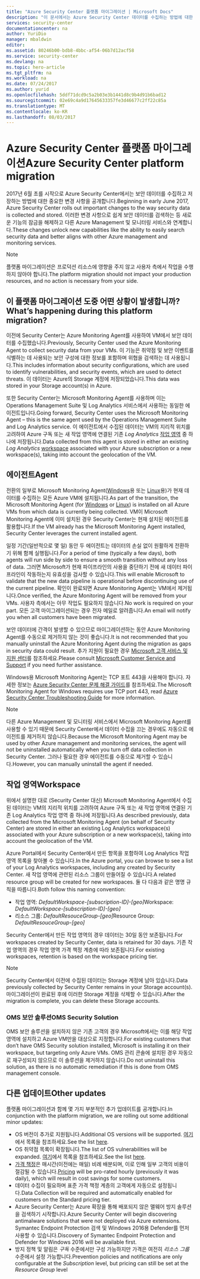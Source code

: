 ```yaml
---
title: "Azure Security Center 플랫폼 마이그레이션 | Microsoft Docs"
description: "이 문서에서는 Azure Security Center 데이터를 수집하는 방법에 대한 일부 변경 내용을 설명합니다."
services: security-center
documentationcenter: na
author: YuriDio
manager: mbaldwin
editor: 
ms.assetid: 80246b00-bdb8-4bbc-af54-06b7d12acf58
ms.service: security-center
ms.devlang: na
ms.topic: hero-article
ms.tgt_pltfrm: na
ms.workload: na
ms.date: 07/24/2017
ms.author: yurid
ms.openlocfilehash: 5ddf71dcd9c5a2b03e3b1441d8c9b4d91b6bad12
ms.sourcegitcommit: 02e69c4a9d17645633357fe3d46677c2ff22c85a
ms.translationtype: MT
ms.contentlocale: ko-KR
ms.lasthandoff: 08/03/2017
---
```

# <a name="azure-security-center-platform-migration"></a><span data-ttu-id="de1b4-103">Azure Security Center 플랫폼 마이그레이션</span><span class="sxs-lookup"><span data-stu-id="de1b4-103">Azure Security Center platform migration</span></span>

<span data-ttu-id="de1b4-104">2017년 6월 초를 시작으로 Azure Security Center에서는 보안 데이터를 수집하고 저장하는 방법에 대한 중요한 변경 사항을 공개합니다.</span><span class="sxs-lookup"><span data-stu-id="de1b4-104">Beginning in early June 2017, Azure Security Center rolls out important changes to the way security data is collected and stored.</span></span>  <span data-ttu-id="de1b4-105">이러한 변경 사항으로 쉽게 보안 데이터를 검색하는 등 새로운 기능의 잠금을 해제하고 다른 Azure Management 및 모니터링 서비스와 연계합니다.</span><span class="sxs-lookup"><span data-stu-id="de1b4-105">These changes unlock new capabilities like the ability to easily search security data and better aligns with other Azure management and monitoring services.</span></span>

> [!NOTE]
> <span data-ttu-id="de1b4-106">플랫폼 마이그레이션은 프로덕션 리소스에 영향을 주지 않고 사용자 측에서 작업을 수행하지 않아야 합니다.</span><span class="sxs-lookup"><span data-stu-id="de1b4-106">The platform migration should not impact your production resources, and no action is necessary from your side.</span></span>


## <a name="whats-happening-during-this-platform-migration"></a><span data-ttu-id="de1b4-107">이 플랫폼 마이그레이션 도중 어떤 상황이 발생합니까?</span><span class="sxs-lookup"><span data-stu-id="de1b4-107">What’s happening during this platform migration?</span></span>

<span data-ttu-id="de1b4-108">이전에 Security Center는 Azure Monitoring Agent를 사용하여 VM에서 보안 데이터를 수집했습니다.</span><span class="sxs-lookup"><span data-stu-id="de1b4-108">Previously, Security Center used the Azure Monitoring Agent to collect security data from your VMs.</span></span> <span data-ttu-id="de1b4-109">이 기능은 취약점 및 보안 이벤트를 식별하는 데 사용되는 보안 구성에 대한 정보를 포함하며 위협을 검색하는 데 사용됩니다.</span><span class="sxs-lookup"><span data-stu-id="de1b4-109">This includes information about security configurations, which are used to identify vulnerabilities, and security events, which are used to detect threats.</span></span> <span data-ttu-id="de1b4-110">이 데이터는 Azure의 Storage 계정에 저장되었습니다.</span><span class="sxs-lookup"><span data-stu-id="de1b4-110">This data was stored in your Storage account(s) in Azure.</span></span>

<span data-ttu-id="de1b4-111">또한 Security Center는 Microsoft Monitoring Agent를 사용하며 이는 Operations Management Suite 및 Log Analytics 서비스에서 사용하는 동일한 에이전트입니다.</span><span class="sxs-lookup"><span data-stu-id="de1b4-111">Going forward, Security Center uses the Microsoft Monitoring Agent – this is the same agent used by the Operations Management Suite and Log Analytics service.</span></span> <span data-ttu-id="de1b4-112">이 에이전트에서 수집된 데이터는 VM의 지리적 위치를 고려하여 Azure 구독 또는 새 작업 영역에 연결된 기존 *Log Analytics* [작업 영역](../log-analytics/log-analytics-manage-access.md) 중 하나에 저장됩니다.</span><span class="sxs-lookup"><span data-stu-id="de1b4-112">Data collected from this agent is stored in either an existing *Log Analytics* [workspace](../log-analytics/log-analytics-manage-access.md) associated with your Azure subscription or a new workspace(s), taking into account the geolocation of the VM.</span></span>

## <a name="agent"></a><span data-ttu-id="de1b4-113">에이전트</span><span class="sxs-lookup"><span data-stu-id="de1b4-113">Agent</span></span>

<span data-ttu-id="de1b4-114">전환의 일부로 Microsoft Monitoring Agent([Windows](../log-analytics/log-analytics-windows-agents.md)용 또는 [Linux](../log-analytics/log-analytics-linux-agents.md)용)가 현재 데이터를 수집하는 모든 Azure VM에 설치됩니다.</span><span class="sxs-lookup"><span data-stu-id="de1b4-114">As part of the transition, the Microsoft Monitoring Agent (for [Windows](../log-analytics/log-analytics-windows-agents.md) or [Linux](../log-analytics/log-analytics-linux-agents.md)) is installed on all Azure VMs from which data is currently being collected.</span></span>  <span data-ttu-id="de1b4-115">VM이 Microsoft Monitoring Agent에 이미 설치된 경우 Security Center는 현재 설치된 에이전트를 활용합니다.</span><span class="sxs-lookup"><span data-stu-id="de1b4-115">If the VM already has the Microsoft Monitoring Agent installed, Security Center leverages the current installed agent.</span></span>

<span data-ttu-id="de1b4-116">일정 기간(일반적으로 몇 일) 동안 두 에이전트는 데이터의 손실 없이 원활하게 전환하기 위해 함께 실행됩니다.</span><span class="sxs-lookup"><span data-stu-id="de1b4-116">For a period of time (typically a few days), both agents will run side by side to ensure a smooth transition without any loss of data.</span></span> <span data-ttu-id="de1b4-117">그러면 Microsoft가 현재 파이프라인의 사용을 중단하기 전에 새 데이터 파이프라인이 작동하는지 유효성을 검사할 수 있습니다.</span><span class="sxs-lookup"><span data-stu-id="de1b4-117">This will enable Microsoft to validate that the new data pipeline is operational before discontinuing use of the current pipeline.</span></span> <span data-ttu-id="de1b4-118">확인이 완료되면 Azure Monitoring Agent는 VM에서 제거됩니다.</span><span class="sxs-lookup"><span data-stu-id="de1b4-118">Once verified, the Azure Monitoring Agent will be removed from your VMs.</span></span> <span data-ttu-id="de1b4-119">사용자 측에서는 아무 작업도 필요하지 않습니다.</span><span class="sxs-lookup"><span data-stu-id="de1b4-119">No work is required on your part.</span></span> <span data-ttu-id="de1b4-120">모든 고객 마이그레이션되는 경우 전자 메일로 알려줍니다.</span><span class="sxs-lookup"><span data-stu-id="de1b4-120">An email will notify you when all customers have been migrated.</span></span>
 
<span data-ttu-id="de1b4-121">보안 데이터에 간격이 발생할 수 있으므로 마이그레이션하는 동안 Azure Monitoring Agent를 수동으로 제거하지 않는 것이 좋습니다.</span><span class="sxs-lookup"><span data-stu-id="de1b4-121">It is not recommended that you manually uninstall the Azure Monitoring Agent during the migration as gaps in security data could result.</span></span> <span data-ttu-id="de1b4-122">추가 지원이 필요한 경우 [Microsoft 고객 서비스 및 지원 센터](https://support.microsoft.com/contactus/)를 참조하세요.</span><span class="sxs-lookup"><span data-stu-id="de1b4-122">Please consult [Microsoft Customer Service and Support](https://support.microsoft.com/contactus/) if you need further assistance.</span></span> 

<span data-ttu-id="de1b4-123">Windows용 Microsoft Monitoring Agent는 TCP 포트 443을 사용해야 합니다. 자세한 정보는 [Azure Security Center 문제 해결 가이드](security-center-troubleshooting-guide.md)를 참조하세요.</span><span class="sxs-lookup"><span data-stu-id="de1b4-123">The Microsoft Monitoring Agent for Windows requires use TCP port 443, read [Azure Security Center Troubleshooting Guide](security-center-troubleshooting-guide.md) for more information.</span></span>


> [!NOTE] 
> <span data-ttu-id="de1b4-124">다른 Azure Management 및 모니터링 서비스에서 Microsoft Monitoring Agent를 사용할 수 있기 때문에 Security Center에서 데이터 수집을 끄는 경우에도 자동으로 에이전트를 제거하지 않습니다.</span><span class="sxs-lookup"><span data-stu-id="de1b4-124">Because the Microsoft Monitoring Agent may be used by other Azure management and monitoring services, the agent will not be uninstalled automatically when you turn off data collection in Security Center.</span></span> <span data-ttu-id="de1b4-125">그러나 필요한 경우 에이전트를 수동으로 제거할 수 있습니다.</span><span class="sxs-lookup"><span data-stu-id="de1b4-125">However, you can manually uninstall the agent if needed.</span></span>

## <a name="workspace"></a><span data-ttu-id="de1b4-126">작업 영역</span><span class="sxs-lookup"><span data-stu-id="de1b4-126">Workspace</span></span>

<span data-ttu-id="de1b4-127">위에서 설명한 대로 (Security Center 대신) Microsoft Monitoring Agent에서 수집된 데이터는 VM의 지리적 위치를 고려하여 Azure 구독 또는 새 작업 영역에 연결된 기존 Log Analytics 작업 영역 중 하나에 저장됩니다.</span><span class="sxs-lookup"><span data-stu-id="de1b4-127">As described previously, data collected from the Microsoft Monitoring Agent (on behalf of Security Center) are stored in either an existing Log Analytics workspace(s) associated with your Azure subscription or a new workspace(s), taking into account the geolocation of the VM.</span></span>

<span data-ttu-id="de1b4-128">Azure Portal에서 Security Center에서 만든 항목을 포함하여 Log Analytics 작업 영역 목록을 찾아볼 수 있습니다.</span><span class="sxs-lookup"><span data-stu-id="de1b4-128">In the Azure portal, you can browse to see a list of your Log Analytics workspaces, including any created by Security Center.</span></span> <span data-ttu-id="de1b4-129">새 작업 영역에 관련된 리소스 그룹이 만들어질 수 있습니다.</span><span class="sxs-lookup"><span data-stu-id="de1b4-129">A related resource group will be created for new workspaces.</span></span> <span data-ttu-id="de1b4-130">둘 다 다음과 같은 명명 규칙을 따릅니다.</span><span class="sxs-lookup"><span data-stu-id="de1b4-130">Both follow this naming convention:</span></span>

- <span data-ttu-id="de1b4-131">작업 영역: *DefaultWorkspace-[subscription-ID]-[geo]*</span><span class="sxs-lookup"><span data-stu-id="de1b4-131">Workspace: *DefaultWorkspace-[subscription-ID]-[geo]*</span></span>
- <span data-ttu-id="de1b4-132">리소스 그룹: *DefaultResouceGroup-[geo]*</span><span class="sxs-lookup"><span data-stu-id="de1b4-132">Resource Group: *DefaultResouceGroup-[geo]*</span></span> 
 
<span data-ttu-id="de1b4-133">Security Center에서 만든 작업 영역의 경우 데이터는 30일 동안 보존됩니다.</span><span class="sxs-lookup"><span data-stu-id="de1b4-133">For workspaces created by Security Center, data is retained for 30 days.</span></span> <span data-ttu-id="de1b4-134">기존 작업 영역의 경우 작업 영역 가격 책정 계층에 따라 보존됩니다.</span><span class="sxs-lookup"><span data-stu-id="de1b4-134">For existing workspaces, retention is based on the workspace pricing tier.</span></span>

> [!NOTE]
> <span data-ttu-id="de1b4-135">Security Center에서 이전에 수집된 데이터는 Storage 계정에 남아 있습니다.</span><span class="sxs-lookup"><span data-stu-id="de1b4-135">Data previously collected by Security Center remains in your Storage account(s).</span></span> <span data-ttu-id="de1b4-136">마이그레이션이 완료된 후에 이러한 Storage 계정을 삭제할 수 있습니다.</span><span class="sxs-lookup"><span data-stu-id="de1b4-136">After the migration is complete, you can delete these Storage accounts.</span></span>

### <a name="oms-security-solution"></a><span data-ttu-id="de1b4-137">OMS 보안 솔루션</span><span class="sxs-lookup"><span data-stu-id="de1b4-137">OMS Security Solution</span></span> 

<span data-ttu-id="de1b4-138">OMS 보안 솔루션을 설치하지 않은 기존 고객의 경우 Microsoft에서는 이를 해당 작업 영역에 설치하고 Azure VM만을 대상으로 지정합니다.</span><span class="sxs-lookup"><span data-stu-id="de1b4-138">For existing customers that don’t have OMS Security solution installed, Microsoft is installing it on their workspace, but targeting only Azure VMs.</span></span> <span data-ttu-id="de1b4-139">OMS 관리 콘솔에 설치된 경우 자동으로 재구성되지 않으므로 이 솔루션을 제거하지 않습니다.</span><span class="sxs-lookup"><span data-stu-id="de1b4-139">Do not uninstall this solution, as there is no automatic remediation if this is done from OMS management console.</span></span>


## <a name="other-updates"></a><span data-ttu-id="de1b4-140">다른 업데이트</span><span class="sxs-lookup"><span data-stu-id="de1b4-140">Other updates</span></span>

<span data-ttu-id="de1b4-141">플랫폼 마이그레이션과 함께 몇 가지 부분적인 추가 업데이트를 공개합니다.</span><span class="sxs-lookup"><span data-stu-id="de1b4-141">In conjunction with the platform migration, we are rolling out some additional minor updates:</span></span>

- <span data-ttu-id="de1b4-142">OS 버전이 추가로 지원됩니다.</span><span class="sxs-lookup"><span data-stu-id="de1b4-142">Additional OS versions will be supported.</span></span> <span data-ttu-id="de1b4-143">[여기](security-center-faq.md#virtual-machines)에서 목록을 참조하세요.</span><span class="sxs-lookup"><span data-stu-id="de1b4-143">See the list [here](security-center-faq.md#virtual-machines).</span></span>
- <span data-ttu-id="de1b4-144">OS 취약점 목록이 확장됩니다.</span><span class="sxs-lookup"><span data-stu-id="de1b4-144">The list of OS vulnerabilities will be expanded.</span></span> <span data-ttu-id="de1b4-145">[여기](https://gallery.technet.microsoft.com/Azure-Security-Center-a789e335)에서 목록을 참조하세요.</span><span class="sxs-lookup"><span data-stu-id="de1b4-145">See the list [here](https://gallery.technet.microsoft.com/Azure-Security-Center-a789e335).</span></span>
- <span data-ttu-id="de1b4-146">[가격 책정](https://azure.microsoft.com/pricing/details/security-center/)은 매시간(이전에는 매일) 비례 배분되며, 이로 인해 일부 고객의 비용이 절감될 수 있습니다.</span><span class="sxs-lookup"><span data-stu-id="de1b4-146">[Pricing](https://azure.microsoft.com/pricing/details/security-center/) will be pro-rated hourly (previously it was daily), which will result in cost savings for some customers.</span></span>
- <span data-ttu-id="de1b4-147">데이터 수집이 필요하며 표준 가격 책정 계층의 고객에게 자동으로 설정됩니다.</span><span class="sxs-lookup"><span data-stu-id="de1b4-147">Data Collection will be required and automatically enabled for customers on the Standard pricing tier.</span></span>
- <span data-ttu-id="de1b4-148">Azure Security Center는 Azure 확장을 통해 배포되지 않은 맬웨어 방지 솔루션을 검색하기 시작합니다.</span><span class="sxs-lookup"><span data-stu-id="de1b4-148">Azure Security Center will begin discovering antimalware solutions that were not deployed via Azure extensions.</span></span> <span data-ttu-id="de1b4-149">Symantec Endpoint Protection 검색 및 Windows 2016용 Defender를 먼저 사용할 수 있습니다.</span><span class="sxs-lookup"><span data-stu-id="de1b4-149">Discovery of Symantec Endpoint Protection and Defender for Windows 2016 will be available first.</span></span>
- <span data-ttu-id="de1b4-150">방지 정책 및 알림은 *구독* 수준에서만 구성 가능하지만 가격은 여전히 *리소스 그룹* 수준에서 설정 가능합니다.</span><span class="sxs-lookup"><span data-stu-id="de1b4-150">Prevention policies and notifications are only configurable at the *Subscription* level, but pricing can still be set at the *Resource Group* level</span></span>

